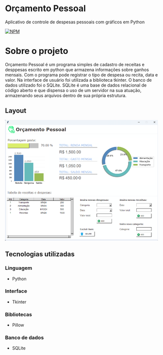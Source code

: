 # Orçamento Pessoal
Aplicativo de controle de despesas pessoais com gráficos em Python  
 
[![NPM](https://img.shields.io/npm/l/react)](https://github.com/Alan-oliveir/Orcamento_Pessoal/blob/main/LICENSE)

# Sobre o projeto
Orçamento Pessoal é um programa simples de cadastro de receitas e desppesas escrito em python que armazena informações sobre ganhos mensais. Com o programa pode registrar o tipo de despesa ou recita, data e valor. 
Na interface de usuário foi utilizada a biblioteca tkinter. O banco de dados utilizado foi o SQLite. SQLite é uma base de dados relacional de código aberto e que dispensa o uso de um servidor na sua atuação, armazenando seus arquivos dentro de sua própria estrutura.

## Layout 
![Windows](https://github.com/Alan-oliveir/Orcamento_Pessoal/blob/main/images/screenshot/screen.png) 

## Tecnologias utilizadas
### Linguagem
- Python

### Interface
- Tkinter

### Bibliotecas
- Pillow

### Banco de dados
- SQLite
